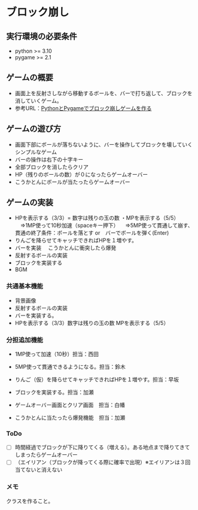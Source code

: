 # ブロック崩し

## 実行環境の必要条件
* python >= 3.10
* pygame >= 2.1

## ゲームの概要
* 画面上を反射さしながら移動するボールを、バーで打ち返して、ブロックを消していくゲーム。
* 参考URL：[PythonとPygameでブロック崩しゲームを作る](https://qiita.com/Tadataka_Takahashi/items/9affa69ca6c70564587c)

## ゲームの遊び方
* 画面下部にボールが落ちないように、バーを操作してブロックを壊していくシンプルなゲーム
* バーの操作は右下の十字キー
* 全部ブロックを消したらクリア
* HP（残りのボールの数）が０になったらゲームオーバー
* こうかとんにボールが当たったらゲームオーバー
## ゲームの実装
* HPを表示する（3/3）= 数字は残りの玉の数
・MPを表示する（5/5）
　⇒1MP使って10秒加速（spaceキー押下）
　⇒5MP使って貫通して崩す、貫通の終了条件：ボールを落とす or　バーでボールを弾く(Enter)
* りんごを降らせてキャッチできればHPを１増やす。
* バーを実装
　こうかとんに衝突したら爆発
* 反射するボールの実装
* ブロックを実装する
* BGM

### 共通基本機能
* 背景画像
* 反射するボールの実装
* バーを実装する。
* HPを表示する（3/3）数字は残りの玉の数
  MPを表示する（5/5）
### 分担追加機能
* 1MP使って加速（10秒）担当：西田

* 5MP使って貫通できるようになる。担当：鈴木

* りんご（仮）を降らせてキャッチできればHPを１増やす。担当：早坂

* ブロックを実装する。担当：加瀬

* ゲームオーバー画面とクリア画面　担当：白幡

* こうかとんに当たったら爆発機能　担当：加瀬


### ToDo
- [ ] 時間経過でブロックが下に降りてくる（増える）。ある地点まで降りてきてしまったらゲームオーバー
- [ ] （エイリアン（ブロックが降ってくる際に確率で出現）※エイリアンは３回当てないと消えない

### メモ
クラスを作ること。
